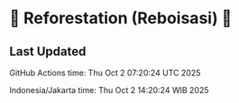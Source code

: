 
# 🌳 Reforestation (Reboisasi) 🌲

## Last Updated

GitHub Actions time: Thu Oct  2 07:20:24 UTC 2025

Indonesia/Jakarta time: Thu Oct  2 14:20:24 WIB 2025
